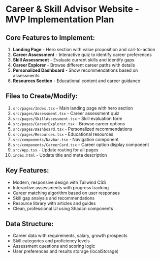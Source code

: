 # Career & Skill Advisor Website - MVP Implementation Plan

## Core Features to Implement:
1. **Landing Page** - Hero section with value proposition and call-to-action
2. **Career Assessment** - Interactive quiz to identify career preferences
3. **Skill Assessment** - Evaluate current skills and identify gaps
4. **Career Explorer** - Browse different career paths with details
5. **Personalized Dashboard** - Show recommendations based on assessments
6. **Resources Section** - Educational content and career guidance

## Files to Create/Modify:
1. `src/pages/Index.tsx` - Main landing page with hero section
2. `src/pages/Assessment.tsx` - Career assessment quiz
3. `src/pages/SkillAssessment.tsx` - Skill evaluation form
4. `src/pages/CareerExplorer.tsx` - Browse career options
5. `src/pages/Dashboard.tsx` - Personalized recommendations
6. `src/pages/Resources.tsx` - Educational resources
7. `src/components/Navbar.tsx` - Navigation component
8. `src/components/CareerCard.tsx` - Career option display component
9. `src/App.tsx` - Update routing for all pages
10. `index.html` - Update title and meta description

## Key Features:
- Modern, responsive design with Tailwind CSS
- Interactive assessments with progress tracking
- Career matching algorithm based on user responses
- Skill gap analysis and recommendations
- Resource library with articles and guides
- Clean, professional UI using Shadcn components

## Data Structure:
- Career data with requirements, salary, growth prospects
- Skill categories and proficiency levels
- Assessment questions and scoring logic
- User preferences and results storage (localStorage)